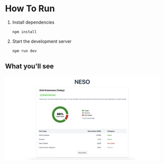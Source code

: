 # How To Run
1. Install dependencies
   ```bash
   npm install
   ```
2. Start the development server
    ```bash
    npm run dev
    ```

## What you'll see
![webimage](./src/assets/rendesco_task_img.png)
